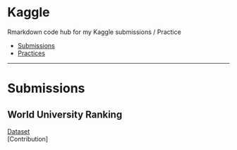 # Kaggle
Rmarkdown code hub for my Kaggle submissions / Practice 

* [Submissions](#submissions)
* [Practices](#practices)

---

# Submissions

## **World University Ranking**


[Dataset](https://www.kaggle.com/mylesoneill/world-university-rankings)
<br>
[Contribution]
